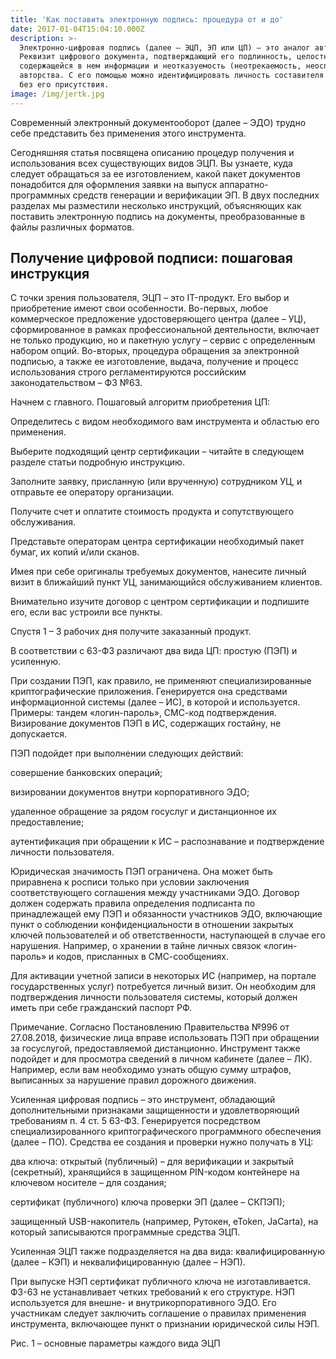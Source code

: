 ```yaml
---
title: 'Как поставить электронную подпись: процедура от и до'
date: 2017-01-04T15:04:10.000Z
description: >-
  Электронно-цифровая подпись (далее – ЭЦП, ЭП или ЦП) – это аналог автографа.
  Реквизит цифрового документа, подтверждающий его подлинность, целостность
  содержащейся в нем информации и неотказуемость (неотрекаемость, неоспоримость)
  авторства. С его помощью можно идентифицировать личность составителя бумаги
  без его присутствия.
image: /img/jertk.jpg
---
```

Современный электронный документооборот (далее – ЭДО) трудно себе представить без применения этого инструмента.



Сегодняшняя статья посвящена описанию процедур получения и использования всех существующих видов ЭЦП. Вы узнаете, куда следует обращаться за ее изготовлением, какой пакет документов понадобится для оформления заявки на выпуск аппаратно-программных средств генерации и верификации ЭП. В двух последних разделах мы разместили несколько инструкций, объясняющих как поставить электронную подпись на документы, преобразованные в файлы различных форматов.

## Получение цифровой подписи: пошаговая инструкция

C точки зрения пользователя, ЭЦП – это IT-продукт. Его выбор и приобретение имеют свои особенности. Во-первых, любое коммерческое предложение удостоверяющего центра (далее – УЦ), сформированное в рамках профессиональной деятельности, включает не только продукцию, но и пакетную услугу – сервис с определенным набором опций. Во-вторых, процедура обращения за электронной подписью, а также ее изготовление, выдача, получение и процесс использования строго регламентируются российским законодательством – ФЗ №63.

Начнем с главного. Пошаговый алгоритм приобретения ЦП:

Определитесь с видом необходимого вам инструмента и областью его применения.

Выберите подходящий центр сертификации – читайте в следующем разделе статьи подробную инструкцию.

Заполните заявку, присланную (или врученную) сотрудником УЦ, и отправьте ее оператору организации.

Получите счет и оплатите стоимость продукта и сопутствующего обслуживания.

Представьте операторам центра сертификации необходимый пакет бумаг, их копий и/или сканов.

Имея при себе оригиналы требуемых документов, нанесите личный визит в ближайший пункт УЦ, занимающийся обслуживанием клиентов.

Внимательно изучите договор с центром сертификации и подпишите его, если вас устроили все пункты.

Спустя 1 – 3 рабочих дня получите заказанный продукт.

В соответствии с 63-ФЗ различают два вида ЦП: простую (ПЭП) и усиленную.

При создании ПЭП, как правило, не применяют специализированные криптографические приложения. Генерируется она средствами информационной системы (далее – ИС), в которой и используется. Примеры: тандем «логин-пароль», СМС-код подтверждения. Визирование документов ПЭП в ИС, содержащих гостайну, не допускается.

ПЭП подойдет при выполнении следующих действий:

совершение банковских операций;

визировании документов внутри корпоративного ЭДО;

удаленное обращение за рядом госуслуг и дистанционное их предоставление;

аутентификация при обращении к ИС – распознавание и подтверждение личности пользователя.

Юридическая значимость ПЭП ограничена. Она может быть приравнена к росписи только при условии заключения соответствующего соглашения между участниками ЭДО. Договор должен содержать правила определения подписанта по принадлежащей ему ПЭП и обязанности участников ЭДО, включающие пункт о соблюдении конфиденциальности в отношении закрытых ключей пользователей и об ответственности, наступающей в случае его нарушения. Например, о хранении в тайне личных связок «логин-пароль» и кодов, присланных в СМС-сообщениях.



Для активации учетной записи в некоторых ИС (например, на портале государственных услуг) потребуется личный визит. Он необходим для подтверждения личности пользователя системы, который должен иметь при себе гражданский паспорт РФ.



Примечание. Согласно Постановлению Правительства №996 от 27.08.2018, физические лица вправе использовать ПЭП при обращении за госуслугой, предоставляемой дистанционно. Инструмент также подойдет и для просмотра сведений в личном кабинете (далее – ЛК). Например, если вам необходимо узнать общую сумму штрафов, выписанных за нарушение правил дорожного движения.



Усиленная цифровая подпись – это инструмент, обладающий дополнительными признаками защищенности и удовлетворяющий требованиям п. 4 ст. 5 63-ФЗ. Генерируется посредством специализированного криптографического программного обеспечения (далее – ПО). Средства ее создания и проверки нужно получать в УЦ:



два ключа: открытый (публичный) – для верификации и закрытый (секретный), хранящийся в защищенном PIN-кодом контейнере на ключевом носителе – для создания;

сертификат (публичного) ключа проверки ЭП (далее – СКПЭП);

защищенный USB-накопитель (например, Рутокен, eToken, JaCarta), на который записываются программные средства ЭЦП.

Усиленная ЭЦП также подразделяется на два вида: квалифицированную (далее – КЭП) и неквалифицированную (далее – НЭП).



При выпуске НЭП сертификат публичного ключа не изготавливается. ФЗ-63 не устанавливает четких требований к его структуре. НЭП используется для внешне- и внутрикорпоративного ЭДО. Его участникам следует заключить соглашение о правилах применения инструмента, включающее пункт о признании юридической силы НЭП.



Рис. 1 – основные параметры каждого вида ЭЦП

